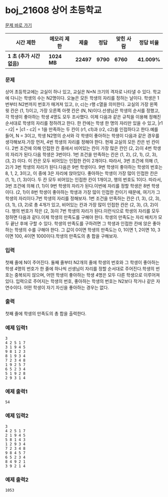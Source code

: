 # boj_21608 상어 초등학교

<a href="https://www.acmicpc.net/problem/21608">문제 바로 가기</a>
            
| **시간 제한** | **메모리 제한** | **제출** | **정답** | **맞힌 사람** | **정답 비율** |
| ------------- | --------------- | -------- | -------- | ------------- | ------------- |
| **1 초 (추가 시간 없음)** | **1024 MB** | **22497** | **9790** | **6760** | **41.009%** |

### 문제

상어 초등학교에는 교실이 하나 있고, 교실은 N×N 크기의 격자로 나타낼 수 있다. 학교에 다니는 학생의 수는 N2명이다. 오늘은 모든 학생의 자리를 정하는 날이다. 학생은 1번부터 N2번까지 번호가 매겨져 있고, (r, c)는 r행 c열을 의미한다. 교실의 가장 왼쪽 윗 칸은 (1, 1)이고, 가장 오른쪽 아랫 칸은 (N, N)이다.선생님은 학생의 순서를 정했고, 각 학생이 좋아하는 학생 4명도 모두 조사했다. 이제 다음과 같은 규칙을 이용해 정해진 순서대로 학생의 자리를 정하려고 한다. 한 칸에는 학생 한 명의 자리만 있을 수 있고, |r1 - r2| + |c1 - c2| = 1을 만족하는 두 칸이 (r1, c1)과 (r2, c2)를 인접하다고 한다.예를 들어, N = 3이고, 학생 N2명의 순서와 각 학생이 좋아하는 학생이 다음과 같은 경우를 생각해보자.가장 먼저, 4번 학생의 자리를 정해야 한다. 현재 교실의 모든 칸은 빈 칸이다. 2번 조건에 의해 인접한 칸 중에서 비어있는 칸이 가장 많은 칸인 (2, 2)이 4번 학생의 자리가 된다.다음 학생은 3번이다. 1번 조건을 만족하는 칸은 (1, 2), (2, 1), (2, 3), (3, 2) 이다. 이 칸은 모두 비어있는 인접한 칸이 2개이다. 따라서, 3번 조건에 의해 (1, 2)가 3번 학생의 자리가 된다.다음은 9번 학생이다. 9번 학생이 좋아하는 학생의 번호는 8, 1, 2, 3이고, 이 중에 3은 자리에 앉아있다. 좋아하는 학생이 가장 많이 인접한 칸은 (1, 1), (1, 3)이다. 두 칸 모두 비어있는 인접한 칸이 1개이고, 행의 번호도 1이다. 따라서, 3번 조건에 의해 (1, 1)이 9번 학생의 자리가 된다.이번에 자리를 정할 학생은 8번 학생이다. (2, 1)이 8번 학생이 좋아하는 학생과 가장 많이 인접한 칸이기 때문에, 여기가 그 학생의 자리이다.7번 학생의 자리를 정해보자. 1번 조건을 만족하는 칸은 (1, 3), (2, 3), (3, 1), (3, 2)로 총 4개가 있고, 비어있는 칸과 가장 많이 인접한 칸은 (2, 3), (3, 2)이다. 행의 번호가 작은 (2, 3)이 7번 학생의 자리가 된다.이런식으로 학생의 자리를 모두 정하면 다음과 같다.이제 학생의 만족도를 구해야 한다. 학생의 만족도는 자리 배치가 모두 끝난 후에 구할 수 있다. 학생의 만족도를 구하려면 그 학생과 인접한 칸에 앉은 좋아하는 학생의 수를 구해야 한다. 그 값이 0이면 학생의 만족도는 0, 1이면 1, 2이면 10, 3이면 100, 4이면 1000이다.학생의 만족도의 총 합을 구해보자.

### 입력
            
첫째 줄에 N이 주어진다. 둘째 줄부터 N2개의 줄에 학생의 번호와 그 학생이 좋아하는 학생 4명의 번호가 한 줄에 하나씩 선생님이 자리를 정할 순서대로 주어진다.학생의 번호는 중복되지 않으며, 어떤 학생이 좋아하는 학생 4명은 모두 다른 학생으로 이루어져 있다. 입력으로 주어지는 학생의 번호, 좋아하는 학생의 번호는 N2보다 작거나 같은 자연수이다. 어떤 학생이 자기 자신을 좋아하는 경우는 없다.
            
### 출력

첫째 줄에 학생의 만족도의 총 합을 출력한다.

### 예제 입력1

```
3
4 2 5 1 7
3 1 9 4 5
9 8 1 2 3
8 1 9 3 4
7 2 3 4 8
1 9 2 5 7
6 5 2 3 4
5 1 9 2 8
2 9 3 1 4
```

### 예제 출력1

```
54
```

### 예제 입력2

```
3
4 2 5 1 7
2 1 9 4 5
5 8 1 4 3
1 2 9 3 4
7 2 3 4 8
9 8 4 5 7
6 5 2 3 4
8 4 9 2 1
3 9 2 1 4
```

### 예제 출력2

```
1053
```

